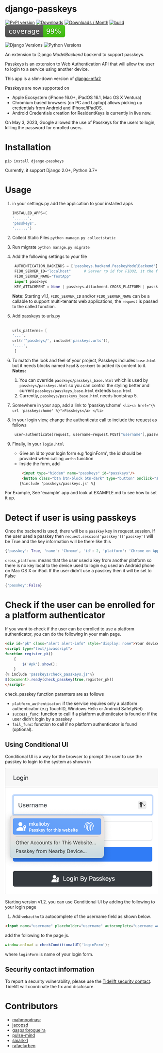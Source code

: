 # django-passkeys

[![PyPI version](https://badge.fury.io/py/django-passkeys.svg)](https://badge.fury.io/py/django-passkeys)
[![Downloads](https://static.pepy.tech/badge/django-passkeys)](https://pepy.tech/project/django-passkeys)
[![Downloads / Month ](https://pepy.tech/badge/django-passkeys/month)](https://pepy.tech/project/django-passkeys)
[![build](https://github.com/mkalioby/django-passkeys/actions/workflows/basic_checks.yml/badge.svg)](https://github.com/mkalioby/django-passkeys/actions/workflows/basic_checks.yml)
![Coverage](https://raw.githubusercontent.com/mkalioby/django-passkeys/main/coverage.svg)

![Django Versions](https://img.shields.io/pypi/frameworkversions/django/django-passkeys)
![Python Versions](https://img.shields.io/pypi/pyversions/django-passkeys)


An extension to Django *ModelBackend* backend to support passkeys.

Passkeys is an extension to Web Authentication API that will allow the user to login to a service using another device.

This app is a slim-down version of [django-mfa2](https://github.com/mkalioby/django-mfa2)

Passkeys are now supported on 
* Apple Ecosystem (iPhone 16.0+, iPadOS 16.1, Mac OS X Ventura)
* Chromium based browsers (on PC and Laptop) allows picking up credentials from Android and iPhone/iPadOS.
* Android Credentials creation for ResidentKeys is currently in live now.

On May 3, 2023, Google allowed the use of Passkeys for the users to login, killing the password for enrolled users. 

# Installation

`pip install django-passkeys`

Currently, it support Django 2.0+, Python 3.7+

# Usage
1. in your settings.py add the application to your installed apps
   ```python
   INSTALLED_APPS=(
   '......',
   'passkeys',
   '......')
   ```
2. Collect Static Files
`python manage.py collectstatic`
3. Run migrate
`python manage.py migrate`
4. Add the following settings to your file

   ```python
    AUTHENTICATION_BACKENDS = ['passkeys.backend.PasskeyModelBackend'] # Change your authentication backend
    FIDO_SERVER_ID="localhost"      # Server rp id for FIDO2, it the full domain of your project
    FIDO_SERVER_NAME="TestApp"
    import passkeys
    KEY_ATTACHMENT = None | passkeys.Attachment.CROSS_PLATFORM | passkeys.Attachment.PLATFORM
   ```
   **Note**: Starting v1.1, `FIDO_SERVER_ID` and/or `FIDO_SERVER_NAME` can be a callable to support multi-tenants web applications, the `request` is passed to the called function.
5. Add passkeys to urls.py
   ```python 

   urls_patterns= [
   '...',
   url(r'^passkeys/', include('passkeys.urls')),
   '....',
    ]
    ```
6. To match the look and feel of your project, Passkeys includes `base.html` but it needs blocks named `head` & `content` to added its content to it.
   **Notes:** 
    
    1. You can override `passkeys/passkeys_base.html` which is used by `passkeys/passkeys.html` so you can control the styling better and current `passkeys/passkeys_base.html` extends `base.html`
    1. Currently, `passkeys/passkeys_base.html` needs bootstrap 5. 

7. Somewhere in your app, add a link to 'passkeys:home'
    ```<li><a href="{% url 'passkeys:home' %}">Passkeys</a> </li>```
8. In your login view, change the authenticate call to include the request as follows
   ```python
    user=authenticate(request, username=request.POST["username"],password=request.POST["password"])
    ```

8. Finally, In your `login.html`
   * Give an id to your login form e.g 'loginForm', the id should be provided when calling `authn` function
   * Inside the form, add 
     ```html
      <input type="hidden" name="passkeys" id="passkeys"/>
      <button class="btn btn-block btn-dark" type="button" onclick="authn('loginForm')"><img src="{% static 'passkeys/imgs/FIDO-Passkey_Icon-White.png' %}" style="width: 24px"></button>
     {%include 'passkeys/passkeys.js' %}
     ```
For Example, See 'example' app and look at EXAMPLE.md to see how to set it up.

# Detect if user is using passkeys
Once the backend is used, there will be a `passkey` key in request.session. 
If the user used a passkey then `request.session['passkey']['passkey']` will be True and the key information will be there like this
```python
{'passkey': True, 'name': 'Chrome', 'id': 2, 'platform': 'Chrome on Apple', 'cross_platform': False}
```
`cross_platform`: means that the user used a key from another platform so there is no key local to the device used to login e.g used an Android phone on Mac OS X or iPad.
If the user didn't use a passkey then it will be set to False
```python
{'passkey':False}
```


# Check if the user can be enrolled for a platform authenticator

If you want to check if the user can be enrolled to use a platform authenticator, you can do the following in your main page.

```html
<div id="pk" class="alert alert-info" style="display: none">Your device supports passkeys, <a href="{%url 'passkeys:enroll'%}">Enroll</a> </div>
<script type="text/javascript">
function register_pk()
    {
        $('#pk').show();
    }
{% include 'passkeys/check_passkeys.js'%}
$(document).ready(check_passkey(true,register_pk))
</script>
```
check_passkey function paramters are as follows 
* `platform_authenticator`: if the service requires only a platform authenticator (e.g TouchID, Windows Hello or Android SafetyNet)
* `success_func`: function to call if a platform authenticator is found or if the user didn't login by a passkey
* `fail_func`: function to call if no platform authenticator is found (optional).


## Using Conditional UI

Conditional UI is a way for the browser to prompt the user to use the passkey to login to the system as shown in 

![conditionalUI.png](imgs%2FconditionalUI.png)

Starting version v1.2. you can use Conditional UI by adding the following to your login page

1. Add `webauthn` to autocomplete of the username field as shown below.
```html
<input name="username" placeholder="username" autocomplete="username webauthn">
```
add the following to the page js.

```js
window.onload = checkConditionalUI('loginForm');
```
where `loginForm` is name of your login form.

## Security contact information

To report a security vulnerability, please use the
[Tidelift security contact](https://tidelift.com/security).
Tidelift will coordinate the fix and disclosure.

# Contributors
* [mahmoodnasr](https://github.com/mahmoodnasr)
* [jacopsd](https://github.com/jacopsd)   
* [gasparbrogueira](https://github.com/gasparbrogueira)
* [pulse-mind](https://github.com/pulse-mind)
* [smark-1](https://github.com/smark-1)
* [rafaelurben](https://github.com/rafaelurben)
